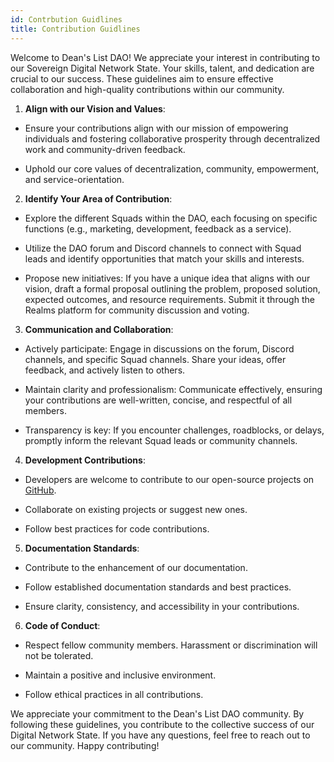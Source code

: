 ```yaml
---
id: Contrbution Guidlines
title: Contribution Guidlines
---
```


Welcome to Dean's List DAO! We appreciate your interest in contributing to our Sovereign Digital Network State. Your skills, talent, and dedication are crucial to our success. These guidelines aim to ensure effective collaboration and high-quality contributions within our community.

1. **Align with our Vision and Values**:

* Ensure your contributions align with our mission of empowering individuals and fostering collaborative prosperity through decentralized work and community-driven feedback.

* Uphold our core values of decentralization, community, empowerment, and service-orientation.

2. **Identify Your Area of Contribution**:

* Explore the different Squads within the DAO, each focusing on specific functions (e.g., marketing, development, feedback as a service).

* Utilize the DAO forum and Discord channels to connect with Squad leads and identify opportunities that match your skills and interests.

* Propose new initiatives: If you have a unique idea that aligns with our vision, draft a formal proposal outlining the problem, proposed solution, expected outcomes, and resource requirements. Submit it through the Realms platform for community discussion and voting.

3. **Communication and Collaboration**:

* Actively participate: Engage in discussions on the forum, Discord channels, and specific Squad channels. Share your ideas, offer feedback, and actively listen to others.

* Maintain clarity and professionalism: Communicate effectively, ensuring your contributions are well-written, concise, and respectful of all members.

* Transparency is key: If you encounter challenges, roadblocks, or delays, promptly inform the relevant Squad leads or community channels.

4. **Development Contributions**:

* Developers are welcome to contribute to our open-source projects on [GitHub](https://github.com/Dean-s-List).

* Collaborate on existing projects or suggest new ones.

* Follow best practices for code contributions.

5. **Documentation Standards**:

* Contribute to the enhancement of our documentation.

* Follow established documentation standards and best practices.

* Ensure clarity, consistency, and accessibility in your contributions.

6. **Code of Conduct**:

* Respect fellow community members. Harassment or discrimination will not be tolerated.

* Maintain a positive and inclusive environment.

* Follow ethical practices in all contributions.

We appreciate your commitment to the Dean's List DAO community. By following these guidelines, you contribute to the collective success of our Digital Network State. If you have any questions, feel free to reach out to our community. Happy contributing!